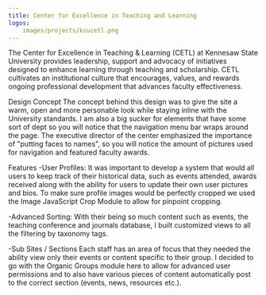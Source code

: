 ```yaml
---
title: Center for Excellence in Teaching and Learning
logos:
    images/projects/ksucetl.png
---
```

The Center for Excellence in Teaching & Learning (CETL) at Kennesaw State University provides leadership, support and advocacy of initiatives designed to enhance learning through teaching and scholarship. CETL cultivates an institutional culture that encourages, values, and rewards ongoing professional development that advances faculty effectiveness.

Design Concept
The concept behind this design was to give the site a warm, open and more personable look while staying inline with the University standards. I am also a big sucker for elements that have some sort of dept so you will notice that the navigation menu bar wraps around the page. The executive director of the center emphasized the importance of "putting faces to names", so you will notice the amount of pictures used for navigation and featured faculty awards.

Features
-User Profiles:
It was important to develop a system that would all users to keep track of their historical data, such as events attended, awards received along with the ability for users to update their own user pictures and bios. To make sure profile images would be perfectly cropped we used the Image JavaScript Crop Module to allow for pinpoint cropping.

-Advanced Sorting:
With their being so much content such as events, the teaching conference and journals database, I built customized views to all the filtering by taxonomy tags.

-Sub Sites / Sections
Each staff has an area of focus that they needed the ability view only their events or content specific to their group. I decided to go with the Organic Groups module here to allow for advanced user permissions and to also have various pieces of content automatically post to the correct section (events, news, resources etc.).